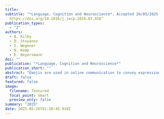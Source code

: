 ```yaml
---
title:  
subtitle: "*Language, Cognition and Neuroscience*. Accepted 26/05/2025."
  https://doi.org/10.1016/j.jecp.2016.07.016"
publication_types:
  - "2"
authors:
  - A. Kilby
  - D. Stoyanov
  - S. Wegener
  - N. Kemp
  - E. Beyersmann
doi: ""
publication: "*Language, Cognition and Neuroscience*"
publication_short: ""
abstract: "Emojis are used in online communication to convey expression and emotion. This study investigated whether emoji integration occurs at an “early” stage of reading or at a “late”, more conscious stage. Participants’ eye movements were monitored as they read informal, text-message-style sentences containing either a contextually congruent face emoji, a contextually incongruent face emoji, or a dash. Comprehension questions were included after each message to encourage reading for comprehension. Three “early” (skipping rate, first fixation duration, gaze duration) and three “late” (total reading time, regression in probability, trial dwell time) processing measures were analysed. Results revealed that compared with message-congruent emojis, incongruent emojis incurred significant processing costs on all late measures and one early measure (gaze duration). Further, both emoji conditions showed higher skipping rates and longer reading times relative to the dash trials across most measures, indicating emoji processing costs during both early and late stages of reading." 
draft: false
featured: false
image:
  filename: featured
  focal_point: Smart
  preview_only: false
summary: "2025"
date: 2025-05-26T01:20:45.910Z
---
```

